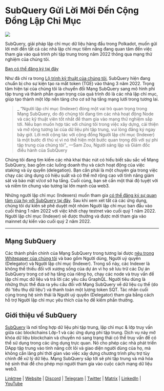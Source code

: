 # SubQuery Gửi Lời Mời Đến Cộng Đồng Lập Chỉ Mục

![](https://miro.medium.com/max/1400/1*qa014uV1jHA2WTVhUadrdA.png)

SubQuery, giải pháp lập chỉ mục dữ liệu hàng đầu trong Polkadot, muốn gửi lời mời đến tất cả các nhà lập chỉ mục tiềm năng đang quan tâm đến việc tham gia vào quá trình phi tập trung trong năm 2022 thông qua mạng thử nghiệm của chúng tôi.

[Bạn có thể đăng ký tại đây](https://forms.gle/RyXyhb8T9Gxkwi7R9)

Như đã chỉ ra trong [Lộ trình kỹ thuật của chúng tôi](https://subquery.medium.com/subquery-releases-technical-roadmap-2a3a383c49b), SubQuery hiện đang chuẩn bị cho sự kiện tạo ra mắt token (TGE) vào tháng 3 năm 2022. Trọng tâm hiện tại của chúng tôi là chuyển đổi Mạng SubQuery sang mô hình phi tập trung và thành phần quan trọng của quá trình đó là các nhà lập chỉ mục, giúp tạo thành một lớp nền tảng cho cơ sở hạ tầng mạng lưới trong tương lai.

> _ “Người lập chỉ mục (Indexer) đóng một vai trò quan trọng trong Mạng SubQuery, do đó chúng tôi đang tìm các nhà hoạt động Node và các kỹ thuật viên tốt nhất để tham gia vào mạng thử nghiệm sắp tới. Nếu bạn muốn hợp tác với chúng tôi trong việc xây dựng, cải thiện và mở rộng tương lai của dữ liệu phi tập trung, vui lòng đăng ký ngay bây giờ. Lời mời cộng tác với cộng đồng Người lập chỉ mục (Indexer) là một bước đi thú vị vì nó thể hiện một bước quan trọng đối với sự phi tập trung của chúng tôi”_ —Sam Zou, Người sáng lập và Giám đốc điều hành của SubQuery

Chúng tôi đang tìm kiếm các nhà khai thác nút có hiểu biết sâu sắc về Mạng SubQuery, bao gồm các luồng doanh thu và cách hoạt động của việc staking và ủy quyền (delegation). Bạn cần phải là một chuyên gia trong việc chạy các ứng dụng có hiệu suất và có thể mở rộng cao với tính năng giám sát và bảo mật ví/cơ sở hạ tầng. Cuối cùng, bạn sẽ cần một thái độ tuyệt vời và niềm tin chung vào tương lai lớn mạnh của web3.

Những người lập chỉ mục (Indexers) muốn tham gia [có thể đăng ký sự quan tâm của họ với SubQuery tại đây](https://forms.gle/RyXyhb8T9Gxkwi7R9). Sau khi xem xét tất cả các ứng dụng, chúng tôi dự kiến ​​sẽ phê duyệt một nhóm Người lập chỉ mục ban đầu vào cuối tháng 1 năm 2022 với việc khởi chạy testnet vào cuối quý 1 năm 2022. Người lập chỉ mục (Indexer) sẽ được thưởng và được mời tham gia vào mainnet dự kiến ​​vào cuối quý 2 năm 2022.

---

## Mạng SubQuery

Các thành phần chính của Mạng SubQuery trong tương lai được [nêu trong Whitepaper của chúng tôi](https://static.subquery.network/whitepaper.pdf) và bao gồm Người dùng, Người uỷ quyền (Delegator) và Người lập chỉ mục (Indexer). Trong số này, các Indexer là không thể thiếu đối với xương sống của dự án vì họ sẽ lưu trữ các Dự án SubQuery trong cơ sở hạ tầng của riêng họ, chạy các node và truy vấn để lập chỉ mục dữ liệu và trả lời các yêu cầu GraphQL. Người tiêu dùng là những thực thể đưa ra yêu cầu đối với Mạng SubQuery về dữ liệu cụ thể (do đó 'tiêu thụ dữ liệu') và thanh toán một lượng token SQT. Tác nhân cuối cùng trong hệ sinh thái là Người uỷ quyền (Delegator) tham gia bằng cách hỗ trợ Người lập chỉ mục yêu thích của họ để kiếm phần thưởng.

## Giới thiệu về SubQuery

[SubQuery](https://subquery.network/) là nơi tổng hợp dữ liệu phi tập trung, lập chỉ mục & lớp truy vấn giữa các blockchains Lớp-1 và các ứng dụng phi tập trung. Dịch vụ này mở khóa dữ liệu blockchain và chuyển nó sang trạng thái có thể truy vấn để có thể sử dụng trong các ứng dụng trực quan. Nó cho phép các nhà phát triển DApp tập trung vào tính năng cốt lõi và giao diện người dùng của họ, mà không cần lãng phí thời gian vào việc xây dựng chương trình phụ trợ tùy chỉnh để xử lý dữ liệu. Mạng SubQuery sắp tới sẽ phi tập trung và mã hóa hệ sinh thái để cho phép mọi người tham gia vào cuộc cách mạng dữ liệu web3.

​​[Linktree](https://linktr.ee/subquerynetwork)  |  [Website](https://subquery.network/)  |  [Discord](https://discord.com/invite/78zg8aBSMG)  |  [Telegram](https://t.me/subquerynetwork)  |  [Twitter](https://twitter.com/subquerynetwork)  |  [Matrix](https://matrix.to/#/#subquery:matrix.org)  |  [LinkedIn](https://www.linkedin.com/company/subquery)  |  [YouTube](https://www.youtube.com/channel/UCi1a6NUUjegcLHDFLr7CqLw)
